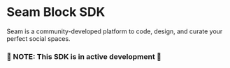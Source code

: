 # Seam Block SDK

Seam is a community-developed platform to code, design, and curate your perfect social spaces.

### 🚧 NOTE: This SDK is in active development 🚧